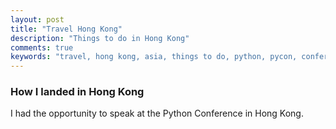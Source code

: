 ```yaml
---
layout: post
title: "Travel Hong Kong"
description: "Things to do in Hong Kong"
comments: true
keywords: "travel, hong kong, asia, things to do, python, pycon, conference"
---
```


### How I landed in Hong Kong

I had the opportunity to speak at the Python Conference in Hong Kong.